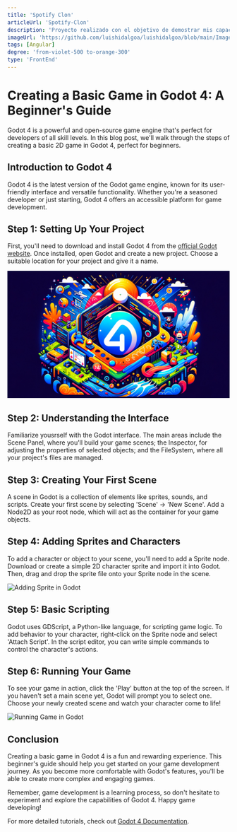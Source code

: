 ```yaml
---
title: 'Spotify Clon'
articleUrl: 'Spotify-Clon'
description: 'Proyecto realizado con el objetivo de demostrar mis capacidades avanzadas en Angular. Desarrolle unaplicación que consume la API de Spotify e intenta replicar varias de las funcionalidades de la propia Spotify de lforma mas fiel y cuidadosamente posible'
imageUrl: 'https://github.com/luishidalgoa/luishidalgoa/blob/main/Images/portfolio/spotify_clon.png?raw=true'
tags: [Angular]
degree: 'from-violet-500 to-orange-300'
type: 'FrontEnd'
---
```

# Creating a Basic Game in Godot 4: A Beginner's Guide

Godot 4 is a powerful and open-source game engine that's perfect for developers of all skill levels. In this blog post, we'll walk through the steps of creating a basic 2D game in Godot 4, perfect for beginners.

## Introduction to Godot 4

Godot 4 is the latest version of the Godot game engine, known for its user-friendly interface and versatile functionality. Whether you're a seasoned developer or just starting, Godot 4 offers an accessible platform for game development.

## Step 1: Setting Up Your Project

First, you'll need to download and install Godot 4 from the [official Godot website](https://godotengine.org/). Once installed, open Godot and create a new project. Choose a suitable location for your project and give it a name.

![Godot Project Setup](./godot-game.png)

## Step 2: Understanding the Interface

Familiarize yousrself with the Godot interface. The main areas include the Scene Panel, where you'll build your game scenes; the Inspector, for adjusting the properties of selected objects; and the FileSystem, where all your project's files are managed.

## Step 3: Creating Your First Scene

A scene in Godot is a collection of elements like sprites, sounds, and scripts. Create your first scene by selecting 'Scene' -> 'New Scene'. Add a Node2D as your root node, which will act as the container for your game objects.

## Step 4: Adding Sprites and Characters

To add a character or object to your scene, you'll need to add a Sprite node. Download or create a simple 2D character sprite and import it into Godot. Then, drag and drop the sprite file onto your Sprite node in the scene.

![Adding Sprite in Godot](https://example.com/adding-sprite-godot.png)

## Step 5: Basic Scripting

Godot uses GDScript, a Python-like language, for scripting game logic. To add behavior to your character, right-click on the Sprite node and select 'Attach Script'. In the script editor, you can write simple commands to control the character's actions.

## Step 6: Running Your Game

To see your game in action, click the 'Play' button at the top of the screen. If you haven't set a main scene yet, Godot will prompt you to select one. Choose your newly created scene and watch your character come to life!

![Running Game in Godot](https://example.com/running-game-godot.png)

## Conclusion

Creating a basic game in Godot 4 is a fun and rewarding experience. This beginner's guide should help you get started on your game development journey. As you become more comfortable with Godot's features, you'll be able to create more complex and engaging games.

Remember, game development is a learning process, so don't hesitate to experiment and explore the capabilities of Godot 4. Happy game developing!

For more detailed tutorials, check out [Godot 4 Documentation](https://docs.godotengine.org/en/stable/).
